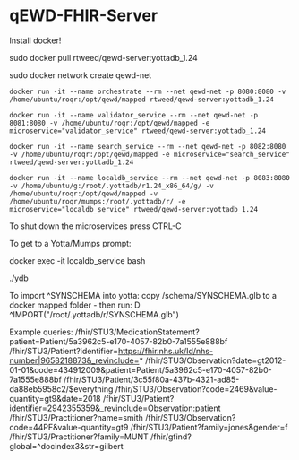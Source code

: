# qEWD-FHIR-Server

Install docker!

sudo docker pull rtweed/qewd-server:yottadb_1.24

sudo docker network create qewd-net

```
docker run -it --name orchestrate --rm --net qewd-net -p 8080:8080 -v /home/ubuntu/roqr:/opt/qewd/mapped rtweed/qewd-server:yottadb_1.24
```

```
docker run -it --name validator_service --rm --net qewd-net -p 8081:8080 -v /home/ubuntu/roqr:/opt/qewd/mapped -e microservice="validator_service" rtweed/qewd-server:yottadb_1.24
```

```
docker run -it --name search_service --rm --net qewd-net -p 8082:8080 -v /home/ubuntu/roqr:/opt/qewd/mapped -e microservice="search_service" rtweed/qewd-server:yottadb_1.24
```

```
docker run -it --name localdb_service --rm --net qewd-net -p 8083:8080 -v /home/ubuntu/g:/root/.yottadb/r1.24_x86_64/g/ -v /home/ubuntu/roqr:/opt/qewd/mapped -v /home/ubuntu/roqr/mumps:/root/.yottadb/r/ -e microservice="localdb_service" rtweed/qewd-server:yottadb_1.24
```

To shut down the microservices press CTRL-C

To get to a Yotta/Mumps prompt:

docker exec -it localdb_service bash

./ydb

To import ^SYNSCHEMA into yotta:
copy /schema/SYNSCHEMA.glb to a docker mapped folder - then run:
D ^IMPORT("/root/.yottadb/r/SYNSCHEMA.glb")

Example queries:
/fhir/STU3/MedicationStatement?patient=Patient/5a3962c5-e170-4057-82b0-7a1555e888bf
/fhir/STU3/Patient?identifier=https://fhir.nhs.uk/Id/nhs-number|9658218873&_revinclude=*
/fhir/STU3/Observation?date=gt2012-01-01&code=434912009&patient=Patient/5a3962c5-e170-4057-82b0-7a1555e888bf
/fhir/STU3/Patient/3c55f80a-437b-4321-ad85-da88eb5958c2/$everything
/fhir/STU3/Observation?code=2469&value-quantity=gt9&date=2018
/fhir/STU3/Patient?identifier=2942355359&_revinclude=Observation:patient
/fhir/STU3/Practitioner?name=smith
/fhir/STU3/Observation?code=44PF&value-quantity=gt9
/fhir/STU3/Patient?family=jones&gender=f
/fhir/STU3/Practitioner?family=MUNT
/fhir/gfind?global=^docindex3&str=gilbert